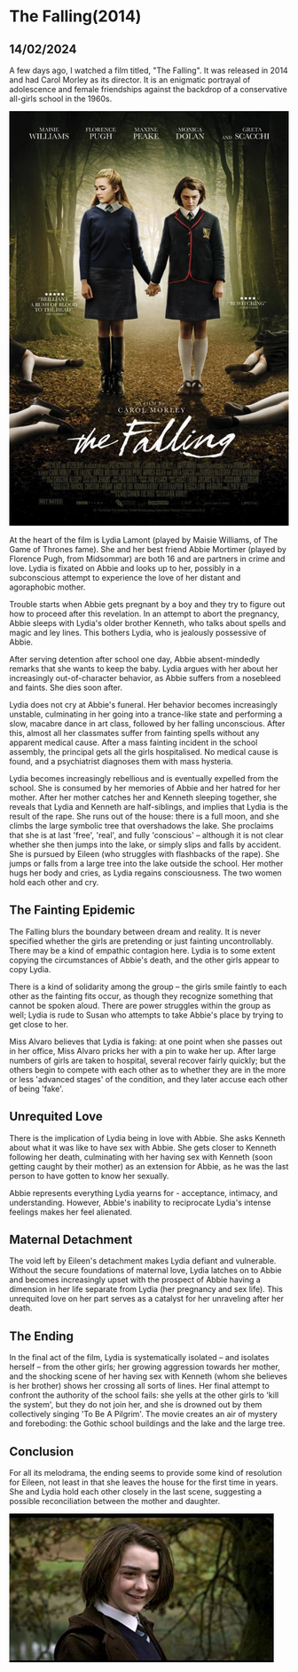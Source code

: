 # The Falling(2014)
## 14/02/2024

A few days ago, I watched a film titled, "The Falling". It was released in 2014 and had Carol Morley as its director. It is an enigmatic portrayal of adolescence and female friendships against the backdrop of a conservative all-girls school in the 1960s. 

![The Movie](https://github.com/CodingLife1024/blog-content/blob/main/images/fall1.jpg?raw=true)


At the heart of the film is Lydia Lamont (played by Maisie Williams, of The Game of Thrones fame). She and her best friend Abbie Mortimer (played by Florence Pugh, from Midsommar) are both 16 and are partners in crime and love. Lydia is fixated on Abbie and looks up to her, possibly in a subconscious attempt to experience the love of her distant and agoraphobic mother. 

Trouble starts when Abbie gets pregnant by a boy and they try to figure out how to proceed after this revelation. In an attempt to abort the pregnancy, Abbie sleeps with Lydia's older brother Kenneth, who talks about spells and magic and ley lines. This bothers Lydia, who is jealously possessive of Abbie.

After serving detention after school one day, Abbie absent-mindedly remarks that she wants to keep the baby. Lydia argues with her about her increasingly out-of-character behavior, as Abbie suffers from a nosebleed and faints. She dies soon after.

Lydia does not cry at Abbie's funeral. Her behavior becomes increasingly unstable, culminating in her going into a trance-like state and performing a slow, macabre dance in art class, followed by her falling unconscious. After this, almost all her classmates suffer from fainting spells without any apparent medical cause. After a mass fainting incident in the school assembly, the principal gets all the girls hospitalised. No medical cause is found, and a psychiatrist diagnoses them with mass hysteria. 

Lydia becomes increasingly rebellious and is eventually expelled from the school. She is consumed by her memories of Abbie and her hatred for her mother. After her mother catches her and Kenneth sleeping together, she reveals that Lydia and Kenneth are half-siblings, and implies that Lydia is the result of the rape. She runs out of the house: there is a full moon, and she climbs the large symbolic tree that overshadows the lake. She proclaims that she is at last 'free', 'real', and fully 'conscious' – although it is not clear whether she then jumps into the lake, or simply slips and falls by accident. She is pursued by Eileen (who struggles with flashbacks of the rape). She jumps or falls from a large tree into the lake outside the school. Her mother hugs her body and cries, as Lydia regains consciousness. The two women hold each other and cry. 

## The Fainting Epidemic

The Falling blurs the boundary between dream and reality. It is never specified whether the girls are pretending or just fainting uncontrollably. There may be a kind of empathic contagion here. Lydia is to some extent copying the circumstances of Abbie's death, and the other girls appear to copy Lydia. 

There is a kind of solidarity among the group – the girls smile faintly to each other as the fainting fits occur, as though they recognize something that cannot be spoken aloud. There are power struggles within the group as well; Lydia is rude to Susan who attempts to take Abbie's place by trying to get close to her. 

Miss Alvaro believes that Lydia is faking: at one point when she passes out in her office, Miss Alvaro pricks her with a pin to wake her up.  After large numbers of girls are taken to hospital, several recover fairly quickly; but the others begin to compete with each other as to whether they are in the more or less 'advanced stages' of the condition, and they later accuse each other of being 'fake'. 

## Unrequited Love

There is the implication of Lydia being in love with Abbie. She asks Kenneth about what it was like to have sex with Abbie. She gets closer to Kenneth following her death, culminating with her having sex with Kenneth (soon getting caught by their mother) as an extension for Abbie, as he was the last person to have gotten to know her sexually. 

Abbie represents everything Lydia yearns for - acceptance, intimacy, and understanding. However, Abbie's inability to reciprocate Lydia's intense feelings makes her feel alienated. 

## Maternal Detachment

The void left by Eileen's detachment makes Lydia defiant and vulnerable. Without the secure foundations of maternal love, Lydia latches on to Abbie and becomes increasingly upset with the prospect of Abbie having a dimension in her life separate from Lydia (her pregnancy and sex life). This unrequited love on her part serves as a catalyst for her unraveling after her death. 

## The Ending

In the final act of the film, Lydia is systematically isolated – and isolates herself – from the other girls; her growing aggression towards her mother, and the shocking scene of her having sex with Kenneth (whom she believes is her brother) shows her crossing all sorts of lines. Her final attempt to confront the authority of the school fails: she yells at the other girls to 'kill the system', but they do not join her, and she is drowned out by them collectively singing 'To Be A Pilgrim'. The movie creates an air of mystery and foreboding: the Gothic school buildings and the lake and the large tree. 

## Conclusion

For all its melodrama, the ending seems to provide some kind of resolution for Eileen, not least in that she leaves the house for the first time in years. She and Lydia hold each other closely in the last scene, suggesting a possible reconciliation between the mother and daughter. 

![Lydia](https://github.com/CodingLife1024/blog-content/blob/main/images/fall2.jpg?raw=true)